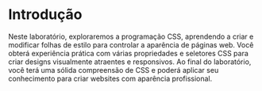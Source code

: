 # Introdução

Neste laboratório, exploraremos a programação CSS, aprendendo a criar e modificar folhas de estilo para controlar a aparência de páginas web. Você obterá experiência prática com várias propriedades e seletores CSS para criar designs visualmente atraentes e responsivos. Ao final do laboratório, você terá uma sólida compreensão de CSS e poderá aplicar seu conhecimento para criar websites com aparência profissional.
